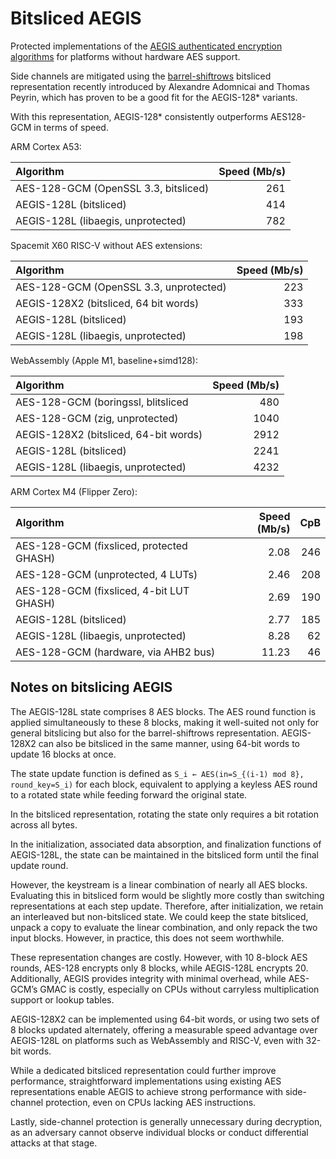 # Bitsliced AEGIS

Protected implementations of the [AEGIS authenticated encryption algorithms](https://cfrg.github.io/draft-irtf-cfrg-aegis-aead/draft-irtf-cfrg-aegis-aead.html) for platforms without hardware AES support.

Side channels are mitigated using the [barrel-shiftrows](https://eprint.iacr.org/2020/1123.pdf) bitsliced representation recently introduced by Alexandre Adomnicai and Thomas Peyrin, which has proven to be a good fit for the AEGIS-128* variants.

With this representation, AEGIS-128* consistently outperforms AES128-GCM in terms of speed.

ARM Cortex A53:

| Algorithm                            | Speed (Mb/s) |
| :----------------------------------- | -----------: |
| AES-128-GCM (OpenSSL 3.3, bitsliced) |          261 |
| AEGIS-128L (bitsliced)               |          414 |
| AEGIS-128L (libaegis, unprotected)   |          782 |

Spacemit X60 RISC-V without AES extensions:

| Algorithm                              | Speed (Mb/s) |
| :------------------------------------- | -----------: |
| AES-128-GCM (OpenSSL 3.3, unprotected) |          223 |
| AEGIS-128X2 (bitsliced, 64 bit words)  |          333 |
| AEGIS-128L (bitsliced)                 |          193 |
| AEGIS-128L (libaegis, unprotected)     |          198 |

WebAssembly (Apple M1, baseline+simd128):

| Algorithm                             | Speed (Mb/s) |
| :------------------------------------ | -----------: |
| AES-128-GCM (boringssl, blitsliced    |          480 |
| AES-128-GCM (zig, unprotected)        |         1040 |
| AEGIS-128X2 (bitsliced, 64-bit words) |         2912 |
| AEGIS-128L (bitsliced)                |         2241 |
| AEGIS-128L (libaegis, unprotected)    |         4232 |

ARM Cortex M4 (Flipper Zero):

| Algorithm                                | Speed (Mb/s) |  CpB |
| :--------------------------------------- | -----------: | ---: |
| AES-128-GCM (fixsliced, protected GHASH) |         2.08 |  246 |
| AES-128-GCM (unprotected, 4 LUTs)        |         2.46 |  208 |
| AES-128-GCM (fixsliced, 4-bit LUT GHASH) |         2.69 |  190 |
| AEGIS-128L (bitsliced)                   |         2.77 |  185 |
| AEGIS-128L (libaegis, unprotected)       |         8.28 |   62 |
| AES-128-GCM (hardware, via AHB2 bus)     |        11.23 |   46 |

## Notes on bitslicing AEGIS

The AEGIS-128L state comprises 8 AES blocks. The AES round function is applied simultaneously to these 8 blocks, making it well-suited not only for general bitslicing but also for the barrel-shiftrows representation. AEGIS-128X2 can also be bitsliced in the same manner, using 64-bit words to update 16 blocks at once.

The state update function is defined as `S_i ← AES(in=S_{(i-1) mod 8}, round_key=S_i)` for each block, equivalent to applying a keyless AES round to a rotated state while feeding forward the original state.

In the bitsliced representation, rotating the state only requires a bit rotation across all bytes.

In the initialization, associated data absorption, and finalization functions of AEGIS-128L, the state can be maintained in the bitsliced form until the final update round.

However, the keystream is a linear combination of nearly all AES blocks. Evaluating this in bitsliced form would be slightly more costly than switching representations at each step update. Therefore, after initialization, we retain an interleaved but non-bitsliced state. We could keep the state bitsliced, unpack a copy to evaluate the linear combination, and only repack the two input blocks. However, in practice, this does not seem worthwhile.

These representation changes are costly. However, with 10 8-block AES rounds, AES-128 encrypts only 8 blocks, while AEGIS-128L encrypts 20. Additionally, AEGIS provides integrity with minimal overhead, while AES-GCM’s GMAC is costly, especially on CPUs without carryless multiplication support or lookup tables.

AEGIS-128X2 can be implemented using 64-bit words, or using two sets of 8 blocks updated alternately, offering a measurable speed advantage over AEGIS-128L on platforms such as WebAssembly and RISC-V, even with 32-bit words.

While a dedicated bitsliced representation could further improve performance, straightforward implementations using existing AES representations enable AEGIS to achieve strong performance with side-channel protection, even on CPUs lacking AES instructions.

Lastly, side-channel protection is generally unnecessary during decryption, as an adversary cannot observe individual blocks or conduct differential attacks at that stage.
